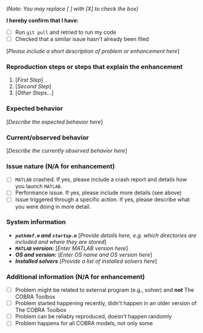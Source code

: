 *(Note: You may replace [ ] with [X] to check the box)*

**I hereby confirm that I have:**

- [ ] Run `git pull` and retried to run my code
- [ ] Checked that a similar issue hasn't already been filed

[*Please include a short description of problem or enhancement here*]

### Reproduction steps or steps that explain the enhancement

1. [*First Step*]
2. [*Second Step*]
3. [*Other Steps...*]

### Expected behavior

[*Describe the expected behavior here*]

### Current/observed behavior

[*Describe the currently observed behavior here*]

### Issue nature (N/A for enhancement)

- [ ] `MATLAB` crashed. If yes, please include a crash report and details how you launch `MATLAB`.
- [ ] Performance issue. If yes, please include more details (see above)
- [ ] Issue triggered through a specific action. If yes, please describe what you were doing in more detail.

### System information

- ***`pathdef.m` and `startup.m`*** [*Provide details here, e.g. which directories are included and where they are stored*]
- ***`MATLAB` version:*** [*Enter MATLAB version here*]
- ***OS and version:*** [*Enter OS name and OS version here*]
- ***Installed solvers*** [*Provide a list of installed solvers here*]

### Additional information (N/A for enhancement)

- [ ] Problem might be related to external program (e.g., solver) and **not** The COBRA Toolbox
- [ ] Problem started happening recently, didn't happen in an older version of The COBRA Toolbox
- [ ] Problem can be reliably reproduced, doesn't happen randomly
- [ ] Problem happens for all COBRA models, not only some
